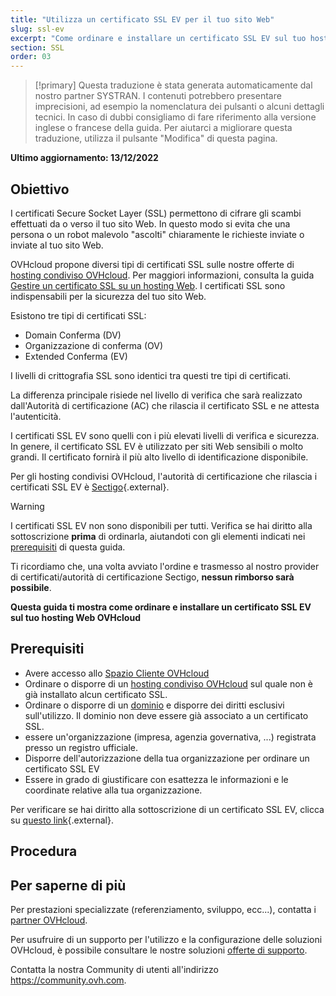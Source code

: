```yaml
---
title: "Utilizza un certificato SSL EV per il tuo sito Web"
slug: ssl-ev
excerpt: "Come ordinare e installare un certificato SSL EV sul tuo hosting Web OVHcloud"
section: SSL
order: 03
---
```


> [!primary]
> Questa traduzione è stata generata automaticamente dal nostro partner SYSTRAN. I contenuti potrebbero presentare imprecisioni, ad esempio la nomenclatura dei pulsanti o alcuni dettagli tecnici. In caso di dubbi consigliamo di fare riferimento alla versione inglese o francese della guida. Per aiutarci a migliorare questa traduzione, utilizza il pulsante "Modifica" di questa pagina.
>

**Ultimo aggiornamento: 13/12/2022**
  
## Obiettivo

I certificati Secure Socket Layer (SSL) permettono di cifrare gli scambi effettuati da o verso il tuo sito Web. In questo modo si evita che una persona o un robot malevolo "ascolti" chiaramente le richieste inviate o inviate al tuo sito Web.

OVHcloud propone diversi tipi di certificati SSL sulle nostre offerte di [hosting condiviso OVHcloud](https://www.ovhcloud.com/fr/web-hosting/). Per maggiori informazioni, consulta la guida [Gestire un certificato SSL su un hosting Web](https://docs.ovh.com/fr/hosting/les-certificats-ssl-sur-les-hebergements-web/). I certificati SSL sono indispensabili per la sicurezza del tuo sito Web.

Esistono tre tipi di certificati SSL:

- Domain Conferma (DV)
- Organizzazione di conferma (OV)
- Extended Conferma (EV)

I livelli di crittografia SSL sono identici tra questi tre tipi di certificati.

La differenza principale risiede nel livello di verifica che sarà realizzato dall'Autorità di certificazione (AC) che rilascia il certificato SSL e ne attesta l'autenticità.

I certificati SSL EV sono quelli con i più elevati livelli di verifica e sicurezza. In genere, il certificato SSL EV è utilizzato per siti Web sensibili o molto grandi. Il certificato fornirà il più alto livello di identificazione disponibile.

Per gli hosting condivisi OVHcloud, l'autorità di certificazione che rilascia i certificati SSL EV è [Sectigo](https://sectigostore.com){.external}.

> [!warning]
>
> I certificati SSL EV non sono disponibili per tutti. Verifica se hai diritto alla sottoscrizione **prima** di ordinarla, aiutandoti con gli elementi indicati nei [prerequisiti](#requirements) di questa guida.
>
> Ti ricordiamo che, una volta avviato l'ordine e trasmesso al nostro provider di certificati/autorità di certificazione Sectigo, **nessun rimborso sarà possibile**.
>

**Questa guida ti mostra come ordinare e installare un certificato SSL EV sul tuo hosting Web OVHcloud**
    
## Prerequisiti <a name="requirements"></a>

- Avere accesso allo [Spazio Cliente OVHcloud](https://www.ovh.com/auth/?action=gotomanager&from=https://www.ovh.com/fr/&ovhSubsidiary=fr)
- Ordinare o disporre di un [hosting condiviso OVHcloud](https://www.ovhcloud.com/fr/web-hosting/) sul quale non è già installato alcun certificato SSL.
- Ordinare o disporre di un [dominio](https://www.ovhcloud.com/fr/domains/) e disporre dei diritti esclusivi sull'utilizzo. Il dominio non deve essere già associato a un certificato SSL.
- essere un'organizzazione (impresa, agenzia governativa, ...) registrata presso un registro ufficiale.
- Disporre dell'autorizzazione della tua organizzazione per ordinare un certificato SSL EV
- Essere in grado di giustificare con esattezza le informazioni e le coordinate relative alla tua organizzazione.

Per verificare se hai diritto alla sottoscrizione di un certificato SSL EV, clicca su [questo link](https://help.sectigostore.com/support/solutions/articles/22000218717-extended-validation-ev-){.external}.
  
## Procedura

## Per saperne di più <a name="go-further"></a>

Per prestazioni specializzate (referenziamento, sviluppo, ecc...), contatta i [partner OVHcloud](https://partner.ovhcloud.com/it/).

Per usufruire di un supporto per l'utilizzo e la configurazione delle soluzioni OVHcloud, è possibile consultare le nostre soluzioni [offerte di supporto](https://www.ovhcloud.com/it/support-levels/).

Contatta la nostra Community di utenti all'indirizzo <https://community.ovh.com>.